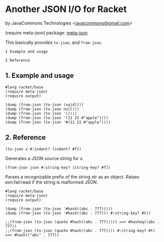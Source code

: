 # Another JSON I/O for Racket

by JavaCommons Technologies
<[javacommons@gmail.com](mailto:javacommons@gmail.com)>

 (require meta-json) package: [meta-json](https://pkgs.racket-lang.org/package/meta-json)

This basically provides `to-json`, and `from-json`.

    1 Example and usage
                       
    2 Reference        

## 1. Example and usage

```racket
#lang racket/base                              
(require meta-json)                            
(require output)                               
                                               
(dump (from-json (to-json (void))))            
(dump (from-json (to-json null)))              
(dump (from-json (to-json '())))               
(dump (from-json (to-json '(11 22 #"apple")))) 
(dump (from-json (to-json '#(11 22 #"apple"))))
```

## 2. Reference

```racket
(to-json x #:indent? [indent? #f])
```

Generates a JSON source string for x.

```racket
(from-json json #:string-key? [string-key? #f])
```

Parses a recognizable prefix of the string str as an object. Raises
exn:fail:read if the string is malformed JSON.

```racket
#lang racket/base                                                                           
(require meta-json)                                                                         
(require output)                                                                            
                                                                                            
(dump (from-json (to-json '#hash((abc . 777)))))                                            
(dump (from-json (to-json '#hash((abc . 777))) #:string-key? #t))                           
                                                                                            
;;(from-json (to-json (quote #hash((abc . 777))))) ==> #hasheq((abc . 777))                 
;;(from-json (to-json (quote #hash((abc . 777)))) #:string-key? #t) ==> #hash(("abc" . 777))
```
